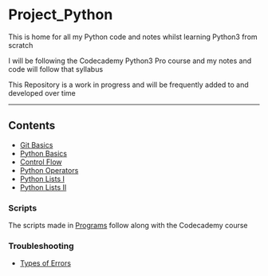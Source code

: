 # Project_Python

This is  home for all my Python code and notes whilst learning Python3 from scratch

I will be following the Codecademy Python3 Pro course and my notes and code will follow that syllabus

This Repository is a work in progress and will be frequently added to and developed over time

___


## Contents

- [Git Basics](git-basics.md)
- [Python Basics](python-basics.md)
- [Control Flow](control-flow.md)
- [Python Operators](python-operators.md)
- [Python Lists I](python-lists-1.md)
- [Python Lists II](python-lists-2.md)

### Scripts

The scripts made in [Programs](Programs/) follow along with the Codecademy course


### Troubleshooting

- [Types of Errors](types-of-errors.md)
